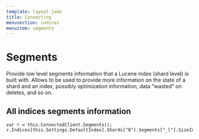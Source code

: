 ```yaml
---
template: layout.jade
title: Connecting
menusection: indices
menuitem: segments
---
```



# Segments
Provide low level segments information that a Lucene index (shard level) is built with. Allows to be used to provide more information on the state of a shard and an index, possibly optimization information, data “wasted” on deletes, and so on.

## All indices segments information

	var r = this.ConnectedClient.Segments();
	r.Indices[this.Settings.DefaultIndex].Shards["0"].Segments["_l"].SizeInBytes;


